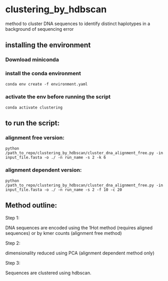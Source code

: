 # clustering_by_hdbscan

method to cluster DNA sequences to identify distinct haplotypes in a background of sequencing error

## installing the environment

### Download miniconda

### install the conda environment
`conda env create -f environment.yaml`

### activate the env before running the script
`conda activate clustering`

## to run the script:
### alignment free version:
`python /path_to_repo/clustering_by_hdbscan/cluster_dna_alignment_free.py -in input_file.fasta -o ./ -n run_name -s 2 -k 6`
### alignment dependent version:
`python /path_to_repo/clustering_by_hdbscan/cluster_dna_alignment_free.py -in input_file.fasta -o ./ -n run_name -s 2 -f 10 -c 20`


## Method outline:

Step 1: 

DNA sequences are encoded using the 1Hot method (requires aligned sequences) or by kmer counts (alignment free method)

Step 2:

dimensionality reduced using PCA (alignment dependent method only)

Step 3:

Sequences are clustered using hdbscan.